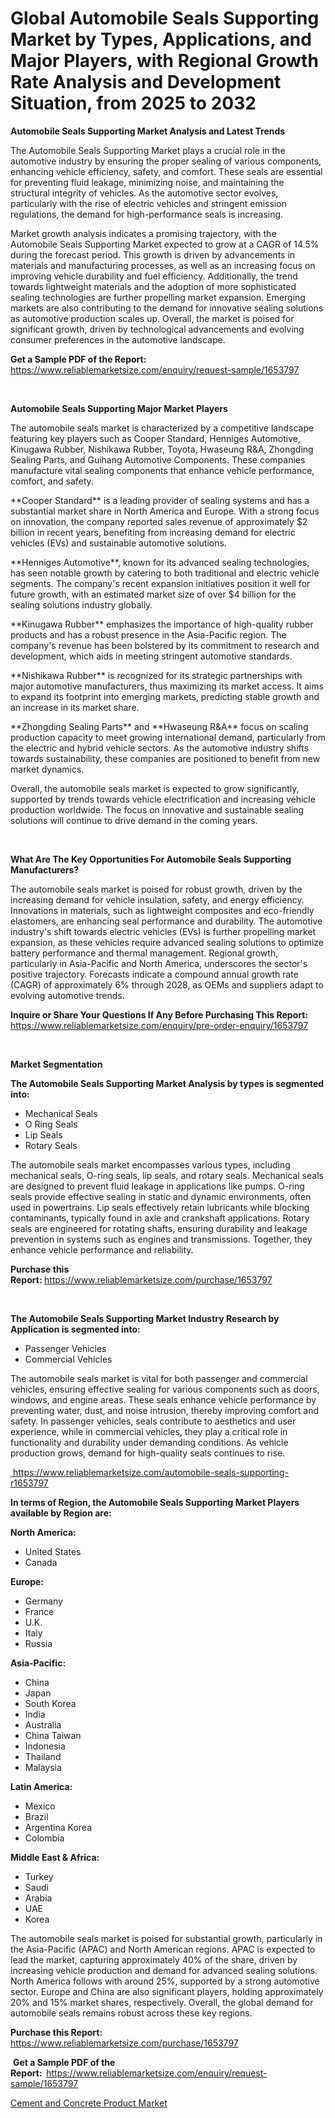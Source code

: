 <p><h1>Global Automobile Seals Supporting Market by Types, Applications, and Major Players, with Regional Growth Rate Analysis and Development Situation, from 2025 to 2032</h1></p><p><strong>Automobile Seals Supporting Market Analysis and Latest Trends</strong></p>
<p><p>The Automobile Seals Supporting Market plays a crucial role in the automotive industry by ensuring the proper sealing of various components, enhancing vehicle efficiency, safety, and comfort. These seals are essential for preventing fluid leakage, minimizing noise, and maintaining the structural integrity of vehicles. As the automotive sector evolves, particularly with the rise of electric vehicles and stringent emission regulations, the demand for high-performance seals is increasing.</p><p>Market growth analysis indicates a promising trajectory, with the Automobile Seals Supporting Market expected to grow at a CAGR of 14.5% during the forecast period. This growth is driven by advancements in materials and manufacturing processes, as well as an increasing focus on improving vehicle durability and fuel efficiency. Additionally, the trend towards lightweight materials and the adoption of more sophisticated sealing technologies are further propelling market expansion. Emerging markets are also contributing to the demand for innovative sealing solutions as automotive production scales up. Overall, the market is poised for significant growth, driven by technological advancements and evolving consumer preferences in the automotive landscape.</p></p>
<p><strong>Get a Sample PDF of the Report:&nbsp;</strong> <a href="https://www.reliablemarketsize.com/enquiry/request-sample/1653797?utm_campaign=2809&utm_medium=2&utm_source=Github&utm_content=ia&utm_term=08032025&utm_id=automobile-seals-supporting">https://www.reliablemarketsize.com/enquiry/request-sample/1653797</a></p>
<p>&nbsp;</p>
<p><strong>Automobile Seals Supporting Major Market Players</strong></p>
<p><p>The automobile seals market is characterized by a competitive landscape featuring key players such as Cooper Standard, Henniges Automotive, Kinugawa Rubber, Nishikawa Rubber, Toyota, Hwaseung R&A, Zhongding Sealing Parts, and Guihang Automotive Components. These companies manufacture vital sealing components that enhance vehicle performance, comfort, and safety.</p><p>**Cooper Standard** is a leading provider of sealing systems and has a substantial market share in North America and Europe. With a strong focus on innovation, the company reported sales revenue of approximately $2 billion in recent years, benefiting from increasing demand for electric vehicles (EVs) and sustainable automotive solutions.</p><p>**Henniges Automotive**, known for its advanced sealing technologies, has seen notable growth by catering to both traditional and electric vehicle segments. The company's recent expansion initiatives position it well for future growth, with an estimated market size of over $4 billion for the sealing solutions industry globally.</p><p>**Kinugawa Rubber** emphasizes the importance of high-quality rubber products and has a robust presence in the Asia-Pacific region. The company's revenue has been bolstered by its commitment to research and development, which aids in meeting stringent automotive standards.</p><p>**Nishikawa Rubber** is recognized for its strategic partnerships with major automotive manufacturers, thus maximizing its market access. It aims to expand its footprint into emerging markets, predicting stable growth and an increase in its market share.</p><p>**Zhongding Sealing Parts** and **Hwaseung R&A** focus on scaling production capacity to meet growing international demand, particularly from the electric and hybrid vehicle sectors. As the automotive industry shifts towards sustainability, these companies are positioned to benefit from new market dynamics.</p><p>Overall, the automobile seals market is expected to grow significantly, supported by trends towards vehicle electrification and increasing vehicle production worldwide. The focus on innovative and sustainable sealing solutions will continue to drive demand in the coming years.</p></p>
<p>&nbsp;</p>
<p><strong>What Are The Key Opportunities For Automobile Seals Supporting Manufacturers?</strong></p>
<p><p>The automobile seals market is poised for robust growth, driven by the increasing demand for vehicle insulation, safety, and energy efficiency. Innovations in materials, such as lightweight composites and eco-friendly elastomers, are enhancing seal performance and durability. The automotive industry's shift towards electric vehicles (EVs) is further propelling market expansion, as these vehicles require advanced sealing solutions to optimize battery performance and thermal management. Regional growth, particularly in Asia-Pacific and North America, underscores the sector's positive trajectory. Forecasts indicate a compound annual growth rate (CAGR) of approximately 6% through 2028, as OEMs and suppliers adapt to evolving automotive trends.</p></p>
<p><strong>Inquire or Share Your Questions If Any Before Purchasing This Report:</strong> <a href="https://www.reliablemarketsize.com/enquiry/pre-order-enquiry/1653797?utm_campaign=2809&utm_medium=2&utm_source=Github&utm_content=ia&utm_term=08032025&utm_id=automobile-seals-supporting">https://www.reliablemarketsize.com/enquiry/pre-order-enquiry/1653797</a></p>
<p>&nbsp;</p>
<p><strong>Market Segmentation</strong></p>
<p><strong>The Automobile Seals Supporting Market Analysis by types is segmented into:</strong></p>
<p><ul><li>Mechanical Seals</li><li>O Ring Seals</li><li>Lip Seals</li><li>Rotary Seals</li></ul></p>
<p><p>The automobile seals market encompasses various types, including mechanical seals, O-ring seals, lip seals, and rotary seals. Mechanical seals are designed to prevent fluid leakage in applications like pumps. O-ring seals provide effective sealing in static and dynamic environments, often used in powertrains. Lip seals effectively retain lubricants while blocking contaminants, typically found in axle and crankshaft applications. Rotary seals are engineered for rotating shafts, ensuring durability and leakage prevention in systems such as engines and transmissions. Together, they enhance vehicle performance and reliability.</p></p>
<p><strong>Purchase this Report:&nbsp;</strong><a href="https://www.reliablemarketsize.com/purchase/1653797?utm_campaign=2809&utm_medium=2&utm_source=Github&utm_content=ia&utm_term=08032025&utm_id=automobile-seals-supporting">https://www.reliablemarketsize.com/purchase/1653797</a></p>
<p>&nbsp;</p>
<p><strong>The Automobile Seals Supporting Market Industry Research by Application is segmented into:</strong></p>
<p><ul><li>Passenger Vehicles</li><li>Commercial Vehicles</li></ul></p>
<p><p>The automobile seals market is vital for both passenger and commercial vehicles, ensuring effective sealing for various components such as doors, windows, and engine areas. These seals enhance vehicle performance by preventing water, dust, and noise intrusion, thereby improving comfort and safety. In passenger vehicles, seals contribute to aesthetics and user experience, while in commercial vehicles, they play a critical role in functionality and durability under demanding conditions. As vehicle production grows, demand for high-quality seals continues to rise.</p></p>
<p><a href="https://www.reliablemarketsize.com/automobile-seals-supporting-r1653797?utm_campaign=2809&utm_medium=2&utm_source=Github&utm_content=ia&utm_term=08032025&utm_id=automobile-seals-supporting">&nbsp;https://www.reliablemarketsize.com/automobile-seals-supporting-r1653797</a></p>
<p><strong>In terms of Region, the Automobile Seals Supporting Market Players available by Region are:</strong></p>
<p>
    <p> <strong> North America: </strong>
        <ul>
            <li>United States</li>
            <li>Canada</li>
        </ul>
        </p> 
    <p> <strong> Europe: </strong>
        <ul>
            <li>Germany</li>
            <li>France</li>
            <li>U.K.</li>
            <li>Italy</li>
            <li>Russia</li>
        </ul>
        </p> 
    <p> <strong> Asia-Pacific: </strong>
        <ul>
            <li>China</li>
            <li>Japan</li>
            <li>South Korea</li>
            <li>India</li>
            <li>Australia</li>
            <li>China Taiwan</li>
            <li>Indonesia</li>
            <li>Thailand</li>
            <li>Malaysia</li>
        </ul>
        </p> 
    <p> <strong> Latin America: </strong>
        <ul>
            <li>Mexico</li>
            <li>Brazil</li>
            <li>Argentina Korea</li>
            <li>Colombia</li>
        </ul>
        </p> 
    <p> <strong> Middle East & Africa: </strong>
        <ul>
            <li>Turkey</li>
            <li>Saudi</li>
            <li>Arabia</li>
            <li>UAE</li>
            <li>Korea</li>
        </ul>
    </p>
    </p>
<p><p>The automobile seals market is poised for substantial growth, particularly in the Asia-Pacific (APAC) and North American regions. APAC is expected to lead the market, capturing approximately 40% of the share, driven by increasing vehicle production and demand for advanced sealing solutions. North America follows with around 25%, supported by a strong automotive sector. Europe and China are also significant players, holding approximately 20% and 15% market shares, respectively. Overall, the global demand for automobile seals remains robust across these key regions.</p></p>
<p><strong>Purchase this Report: </strong><a href="https://www.reliablemarketsize.com/purchase/1653797?utm_campaign=2809&utm_medium=2&utm_source=Github&utm_content=ia&utm_term=08032025&utm_id=automobile-seals-supporting">https://www.reliablemarketsize.com/purchase/1653797</a></p>
<p>&nbsp;<strong>Get a Sample PDF of the Report:&nbsp;&nbsp;</strong><a href="https://www.reliablemarketsize.com/enquiry/request-sample/1653797?utm_campaign=2809&utm_medium=2&utm_source=Github&utm_content=ia&utm_term=08032025&utm_id=automobile-seals-supporting">https://www.reliablemarketsize.com/enquiry/request-sample/1653797</a></p>
<p><strong></strong></p>
<p><p><a href="https://github.com/xtysizov/Market-Research-Report-List-1/blob/main/cement-and-concrete-product-market.md?utm_campaign=2809&utm_medium=2&utm_source=Github&utm_content=ia&utm_term=08032025&utm_id=automobile-seals-supporting">Cement and Concrete Product Market</a></p></p>